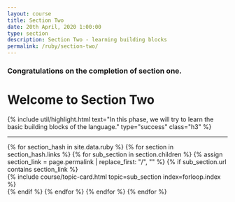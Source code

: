```yaml
---
layout: course
title: Section Two
date: 20th April, 2020 1:00:00
type: section
description: Section Two - learning building blocks
permalink: /ruby/section-two/
---
```


### Congratulations on the completion of section one.

# Welcome to Section Two

{% include util/highlight.html
    text="In this phase, we will try to learn the basic building blocks of the language." type="success" class="h3"
%}


<div class="section-index">
  <hr class="panel-line">

  <div class="container-fluid">
    <div class="row">
      {% for section_hash in site.data.ruby %}
        {% for section in section_hash.links %}
          {% for sub_section in section.children %}
            {% assign section_link = page.permalink | replace_first: "/", "" %}
            {% if sub_section.url contains section_link %}
              <div class="col-lg-4 col-md-6">
                {% include course/topic-card.html
                            topic=sub_section index=forloop.index %}
              </div>
            {% endif %}
          {% endfor %}
        {% endfor %}
      {% endfor %}
    </div>
  </div>
</div>
